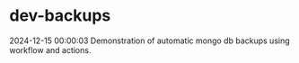 # dev-backups
2024-12-15 00:00:03 Demonstration of automatic mongo db backups using workflow and actions.
